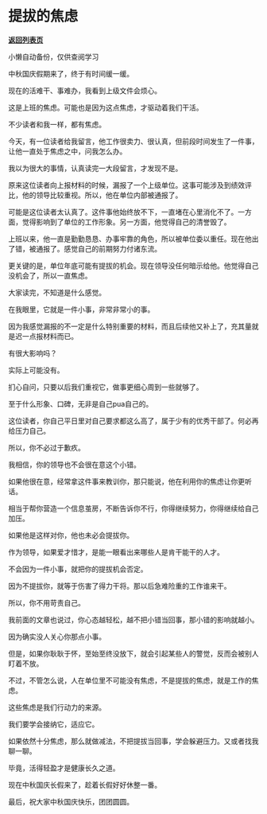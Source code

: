 # 提拔的焦虑

[**返回列表页**](/gzh/费曼的小茶馆)

小懒自动备份，仅供查阅学习

中秋国庆假期来了，终于有时间缓一缓。

  

现在的活难干、事难办，我看到上级文件会烦心。

  

这是上班的焦虑。可能也是因为这点焦虑，才驱动着我们干活。

  

不少读者和我一样，都有焦虑。

  

今天，有一位读者给我留言，他工作很卖力、很认真，但前段时间发生了一件事，让他一直处于焦虑之中，问我怎么办。

  

我以为很大的事情，认真读完一大段留言，才发现不是。

  

原来这位读者向上报材料的时候，漏报了一个上级单位。这事可能涉及到绩效评比，他的领导比较重视。所以，他在单位内部被通报了。

  

可能是这位读者太认真了。这件事他始终放不下，一直堵在心里消化不了。一方面，觉得影响到了单位的工作形象。另一方面，他觉得自己的清誉毁了。

  

上班以来，他一直是勤勤恳恳、办事牢靠的角色，所以被单位委以重任。现在他出了错，被通报了。感觉自己的前期努力付诸东流。

  

更关键的是，单位年底可能有提拔的机会。现在领导没任何暗示给他。他觉得自己没机会了，所以一直焦虑。

  

大家读完，不知道是什么感觉。

  

在我眼里，它就是一件小事，非常非常小的事。

  

因为我感觉漏报的不一定是什么特别重要的材料，而且后续他又补上了，充其量就是迟一点报材料而已。

  

有很大影响吗？

  

实际上可能没有。

  

扪心自问，只要以后我们重视它，做事更细心周到一些就够了。

  

至于什么形象、口碑，无非是自己pua自己的。

  

这位读者，你自己平日里对自己要求都这么高了，属于少有的优秀干部了。何必再给压力自己。

  

所以，你不必过于歉疚。

  

我相信，你的领导也不会很在意这个小错。

  

如果他很在意，经常拿这件事来教训你，那只能说，他在利用你的焦虑让你更听话。

  

相当于帮你营造一个信息茧房，不断告诉你不行，你得继续努力，你得继续给自己加压。

  

如果他是这样对你，他也未必会提拔你。

  

作为领导，如果爱才惜才，是能一眼看出来哪些人是肯干能干的人才。

  

不会因为一件小事，就把你的提拔机会否定。

  

因为不提拔你，就等于伤害了得力干将。那以后急难险重的工作谁来干。

  

所以，你不用苛责自己。

  

我前面的文章也说过，你心态越轻松，越不把小错当回事，那小错的影响就越小。

  

因为确实没人关心你那点小事。

  

但是，如果你耿耿于怀，至始至终没放下，就会引起某些人的警觉，反而会被别人盯着不放。

  

不过，不管怎么说，人在单位里不可能没有焦虑，不是提拔的焦虑，就是工作的焦虑。

  

这些焦虑是我们行动力的来源。

  

我们要学会接纳它，适应它。

  

如果依然十分焦虑，那么就做减法，不把提拔当回事，学会躲避压力。又或者找我聊一聊。

  

毕竟，活得轻盈才是健康长久之道。

  

现在中秋国庆长假来了，趁着长假好好休整一番。

  

最后，祝大家中秋国庆快乐，团团圆圆。

